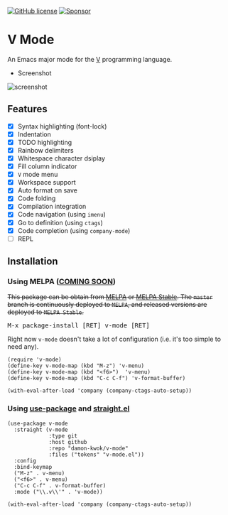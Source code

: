 [![GitHub license](https://img.shields.io/github/license/damon-kwok/v-mode?logo=gnu&.svg)](https://github.com/damon-kwok/v-mode/blob/master/COPYING)
[![Sponsor](https://img.shields.io/badge/Support%20Me-%F0%9F%92%97-ff69b4.svg)](https://www.patreon.com/DamonKwok)
<!-- [![MELPA](http://melpa.org/packages/v-mode-badge.svg)](http://melpa.org/#/v-mode) -->
<!-- [![MELPA Stable](http://stable.melpa.org/packages/v-mode-badge.svg)](http://stable.melpa.org/#/v-mode) -->

# V Mode

An Emacs major mode for the [V](https://vlang.io/) programming language.

- Screenshot

![screenshot](https://github.com/damon-kwok/v-mode/blob/master/screenshot.png)

## Features

- [X] Syntax highlighting (font-lock)
- [X] Indentation
- [x] TODO highlighting
- [x] Rainbow delimiters
- [x] Whitespace character dsiplay
- [x] Fill column indicator
- [x] `V` mode menu
- [x] Workspace support
- [x] Auto format on save
- [x] Code folding
- [x] Compilation integration
- [x] Code navigation (using `imenu`)
- [x] Go to definition (using `ctags`)
- [x] Code completion (using `company-mode`)
- [ ] REPL

## Installation

### Using MELPA ([COMING SOON](https://github.com/melpa/melpa/pull/7031))
~~This package can be obtain from
[MELPA](http://melpa.org/#/v-mode) or
[MELPA Stable](http://stable.melpa.org/#/v-mode). The `master`
branch is continuously deployed to `MELPA`, and released versions are
deployed to `MELPA Stable`.~~

<kbd>M-x package-install [RET] v-mode [RET]</kbd>

Right now `v-mode` doesn't take a lot of configuration (i.e.
it's too simple to need any).

```elisp
(require 'v-mode)
(define-key v-mode-map (kbd "M-z") 'v-menu)
(define-key v-mode-map (kbd "<f6>")  'v-menu)
(define-key v-mode-map (kbd "C-c C-f") 'v-format-buffer)

(with-eval-after-load 'company (company-ctags-auto-setup))
```

### Using [use-package](https://github.com/jwiegley/use-package) and [straight.el](https://github.com/raxod502/straight.el)

```elisp
(use-package v-mode
  :straight (v-mode
             :type git
             :host github
             :repo "damon-kwok/v-mode"
             :files ("tokens" "v-mode.el"))
  :config
  :bind-keymap
  ("M-z" . v-menu)
  ("<f6>" . v-menu)
  ("C-c C-f" . v-format-buffer)
  :mode ("\\.v\\'" . 'v-mode))

(with-eval-after-load 'company (company-ctags-auto-setup))
```
